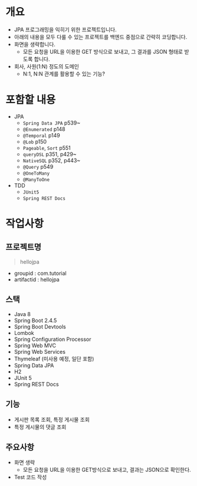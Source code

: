 # 개요

- JPA 프로그래밍을 익히기 위한 프로젝트입니다.
- 아래의 내용을 모두 다룰 수 있는 프로젝트를 백엔드 중점으로 간략히 코딩합니다.
- 화면을 생략합니다.
  - 모든 요청을 URL을 이용한 GET 방식으로 보내고, 그 결과를 JSON 형태로 받도록 합니다.
- 회사, 사원(1:N) 정도의 도메인
  - N:1, N:N 관계를 활용할 수 있는 기능?
  
# 포함할 내용

- JPA
    - `Spring Data JPA` p539~
    - `@Enumerated` p148
    - `@Temporal` p149
    - `@Lob` p150
    - `Pageable`, `Sort` p551
    - `queryDSL` p351, p429~
    - `NativeSQL` p352, p443~
    - `@Query` p549
    - `@OneToMany`
    - `@ManyToOne`
- TDD
    - `JUnit5`
    - `Spring REST Docs`

# 작업사항

## 프로젝트명

> hellojpa

- groupid : com.tutorial
- artifactid : hellojpa

## 스택

- Java 8
- Spring Boot 2.4.5
- Spring Boot Devtools
- Lombok
- Spring Configuration Processor
- Spring Web MVC
- Spring Web Services
- Thymeleaf (미사용 예정, 일단 포함)
- Spring Data JPA
- H2
- JUnit 5
- Spring REST Docs

## 기능

- 게시판 목록 조회, 특정 게시물 조회
- 특정 게시물의 댓글 조회

## 주요사항

- 화면 생략
    - 모든 요청을 URL을 이용한 GET방식으로 보내고, 결과는 JSON으로 확인한다.
- Test 코드 작성